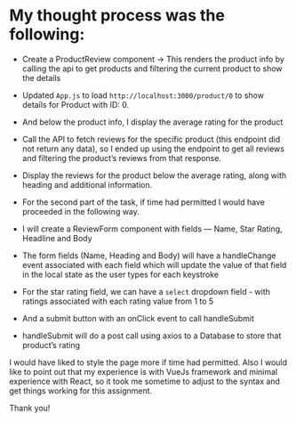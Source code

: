 # My thought process was the following: 

- Create a ProductReview component -> This renders the product info by calling the api to get products and filtering the current product to show the details

- Updated `App.js` to load `http://localhost:3000/product/0` to show details for Product with ID: 0.

- And below the product info, I display the average rating for the product

- Call the API to fetch reviews for the specific product (this endpoint did not return any data), so I ended up using the endpoint to get all reviews and filtering the product’s reviews from that response.
- Display the reviews for the product below the average rating, along with heading and additional information.

- For the second part of the task, if time had permitted I would have proceeded in the following way. 
- I will create a ReviewForm component with fields — Name, Star Rating, Headline and Body
- The form fields (Name, Heading and Body) will have a handleChange event associated with each field which will update the value of that field in the local state as the user types for each keystroke
- For the star rating field, we can have a `select` dropdown field - with ratings associated with each rating value from 1 to 5
- And a submit button with an onClick event to call handleSubmit 
- handleSubmit will do a post call using axios to a Database to store that product’s rating 

I would have liked to style the page more if time had permitted. 
Also I would like to point out that my experience is with VueJs framework and minimal experience with React, so it took me sometime to adjust to the syntax and get things working for this assignment.

Thank you!